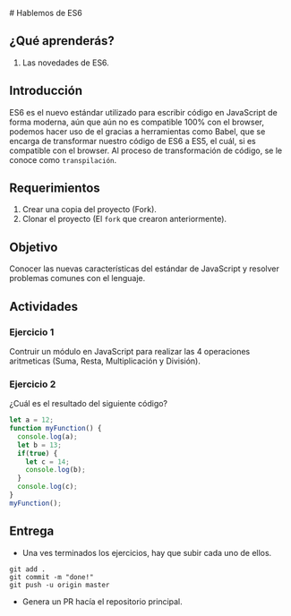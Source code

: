 
# Hablemos de ES6
## ¿Qué aprenderás?
1. Las novedades de ES6.

## Introducción
ES6 es el nuevo estándar utilizado para escribir código en JavaScript de forma moderna, aún que aún no es compatible 100% con el browser, podemos hacer uso de el gracias a herramientas como Babel, que se encarga de transformar nuestro código de ES6 a ES5, el cuál, si es compatible con el browser. Al proceso de transformación de código, se le conoce como `transpilación`.

## Requerimientos
1. Crear una copia del proyecto (Fork).
2. Clonar el proyecto (El `fork` que crearon anteriormente).

## Objetivo
Conocer las nuevas características del estándar de JavaScript y resolver problemas comunes con el lenguaje.

## Actividades
### Ejercicio 1
Contruir un módulo en JavaScript para realizar las 4 operaciones aritmeticas (Suma, Resta, Multiplicación y División).

### Ejercicio 2
¿Cuál es el resultado del siguiente código?
```js
let a = 12;
function myFunction() {
  console.log(a);
  let b = 13;
  if(true) {
    let c = 14;
    console.log(b);
  }
  console.log(c);
}
myFunction();
```

## Entrega
- Una ves terminados los ejercicios, hay que subir cada uno de ellos.
```
git add .
git commit -m "done!"
git push -u origin master
```
- Genera un PR hacía el repositorio principal.